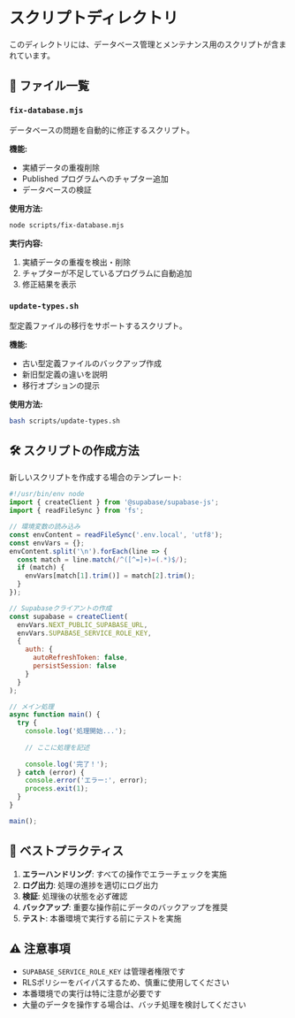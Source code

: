 # スクリプトディレクトリ

このディレクトリには、データベース管理とメンテナンス用のスクリプトが含まれています。

## 📁 ファイル一覧

### `fix-database.mjs`
データベースの問題を自動的に修正するスクリプト。

**機能:**
- 実績データの重複削除
- Published プログラムへのチャプター追加
- データベースの検証

**使用方法:**
```bash
node scripts/fix-database.mjs
```

**実行内容:**
1. 実績データの重複を検出・削除
2. チャプターが不足しているプログラムに自動追加
3. 修正結果を表示

### `update-types.sh`
型定義ファイルの移行をサポートするスクリプト。

**機能:**
- 古い型定義ファイルのバックアップ作成
- 新旧型定義の違いを説明
- 移行オプションの提示

**使用方法:**
```bash
bash scripts/update-types.sh
```

## 🛠️ スクリプトの作成方法

新しいスクリプトを作成する場合のテンプレート:

```javascript
#!/usr/bin/env node
import { createClient } from '@supabase/supabase-js';
import { readFileSync } from 'fs';

// 環境変数の読み込み
const envContent = readFileSync('.env.local', 'utf8');
const envVars = {};
envContent.split('\n').forEach(line => {
  const match = line.match(/^([^=]+)=(.*)$/);
  if (match) {
    envVars[match[1].trim()] = match[2].trim();
  }
});

// Supabaseクライアントの作成
const supabase = createClient(
  envVars.NEXT_PUBLIC_SUPABASE_URL,
  envVars.SUPABASE_SERVICE_ROLE_KEY,
  {
    auth: {
      autoRefreshToken: false,
      persistSession: false
    }
  }
);

// メイン処理
async function main() {
  try {
    console.log('処理開始...');
    
    // ここに処理を記述
    
    console.log('完了！');
  } catch (error) {
    console.error('エラー:', error);
    process.exit(1);
  }
}

main();
```

## 📝 ベストプラクティス

1. **エラーハンドリング**: すべての操作でエラーチェックを実施
2. **ログ出力**: 処理の進捗を適切にログ出力
3. **検証**: 処理後の状態を必ず確認
4. **バックアップ**: 重要な操作前にデータのバックアップを推奨
5. **テスト**: 本番環境で実行する前にテストを実施

## ⚠️ 注意事項

- `SUPABASE_SERVICE_ROLE_KEY` は管理者権限です
- RLSポリシーをバイパスするため、慎重に使用してください
- 本番環境での実行は特に注意が必要です
- 大量のデータを操作する場合は、バッチ処理を検討してください

